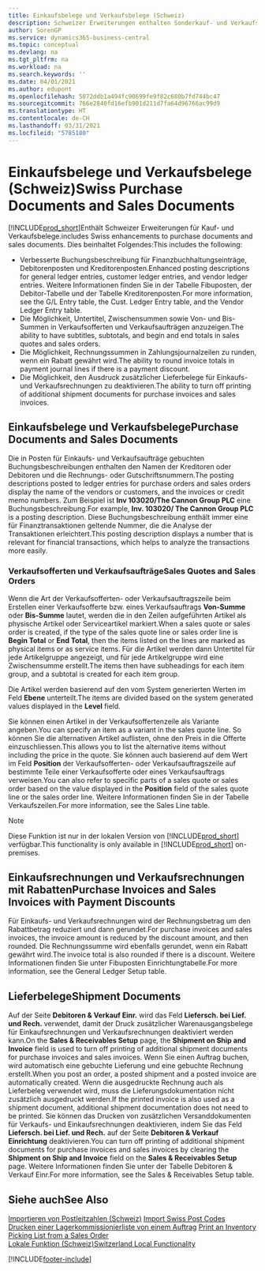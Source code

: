 ```yaml
---
title: Einkaufsbelege und Verkaufsbelege (Schweiz)
description: Schweizer Erweiterungen enthalten Sonderkauf- und Verkaufsbelegfunktionen.
author: SorenGP
ms.service: dynamics365-business-central
ms.topic: conceptual
ms.devlang: na
ms.tgt_pltfrm: na
ms.workload: na
ms.search.keywords: ''
ms.date: 04/01/2021
ms.author: edupont
ms.openlocfilehash: 5072ddb1a494fc90699fe9f82c680b7fd744bc47
ms.sourcegitcommit: 766e2840fd16efb901d211d7fa64d96766ac99d9
ms.translationtype: HT
ms.contentlocale: de-CH
ms.lasthandoff: 03/31/2021
ms.locfileid: "5785180"
---
```

# <a name="swiss-purchase-documents-and-sales-documents"></a><span data-ttu-id="d4b6e-103">Einkaufsbelege und Verkaufsbelege (Schweiz)</span><span class="sxs-lookup"><span data-stu-id="d4b6e-103">Swiss Purchase Documents and Sales Documents</span></span>
[!INCLUDE[prod_short](../../includes/prod_short.md)]<span data-ttu-id="d4b6e-104">Enthält Schweizer Erweiterungen für Kauf- und Verkaufsbelege.</span><span class="sxs-lookup"><span data-stu-id="d4b6e-104">includes Swiss enhancements to purchase documents and sales documents.</span></span> <span data-ttu-id="d4b6e-105">Dies beinhaltet Folgendes:</span><span class="sxs-lookup"><span data-stu-id="d4b6e-105">This includes the following:</span></span>  

- <span data-ttu-id="d4b6e-106">Verbesserte Buchungsbeschreibung für Finanzbuchhaltungseinträge, Debitorenposten und Kreditorenposten.</span><span class="sxs-lookup"><span data-stu-id="d4b6e-106">Enhanced posting descriptions for general ledger entries, customer ledger entries, and vendor ledger entries.</span></span> <span data-ttu-id="d4b6e-107">Weitere Informationen finden Sie in der Tabelle Fibuposten, der Debitor-Tabelle und der Tabelle Kreditorenposten.</span><span class="sxs-lookup"><span data-stu-id="d4b6e-107">For more information, see the G/L Entry table, the Cust. Ledger Entry table, and the Vendor Ledger Entry table.</span></span>  
- <span data-ttu-id="d4b6e-108">Die Möglichkeit, Untertitel, Zwischensummen sowie Von- und Bis-Summen in Verkaufsofferten und Verkaufsaufträgen anzuzeigen.</span><span class="sxs-lookup"><span data-stu-id="d4b6e-108">The ability to have subtitles, subtotals, and begin and end totals in sales quotes and sales orders.</span></span>  
- <span data-ttu-id="d4b6e-109">Die Möglichkeit, Rechnungssummen in Zahlungsjournalzeilen zu runden, wenn ein Rabatt gewährt wird.</span><span class="sxs-lookup"><span data-stu-id="d4b6e-109">The ability to round invoice totals in payment journal lines if there is a payment discount.</span></span>  
- <span data-ttu-id="d4b6e-110">Die Möglichkeit, den Ausdruck zusätzlicher Lieferbelege für Einkaufs- und Verkaufsrechnungen zu deaktivieren.</span><span class="sxs-lookup"><span data-stu-id="d4b6e-110">The ability to turn off printing of additional shipment documents for purchase invoices and sales invoices.</span></span>  

## <a name="purchase-documents-and-sales-documents"></a><span data-ttu-id="d4b6e-111">Einkaufsbelege und Verkaufsbelege</span><span class="sxs-lookup"><span data-stu-id="d4b6e-111">Purchase Documents and Sales Documents</span></span>  
<span data-ttu-id="d4b6e-112">Die in Posten für Einkaufs- und Verkaufsaufträge gebuchten Buchungsbeschreibungen enthalten den Namen der Kreditoren oder Debitoren und die Rechnungs- oder Gutschriftsnummern.</span><span class="sxs-lookup"><span data-stu-id="d4b6e-112">The posting descriptions posted to ledger entries for purchase orders and sales orders display the name of the vendors or customers, and the invoices or credit memo numbers.</span></span> <span data-ttu-id="d4b6e-113">Zum Beispiel ist **Inv 103020/The Cannon Group PLC** eine Buchungsbeschreibung.</span><span class="sxs-lookup"><span data-stu-id="d4b6e-113">For example, **Inv. 103020/ The Cannon Group PLC** is a posting description.</span></span> <span data-ttu-id="d4b6e-114">Diese Buchungsbeschreibung enthält immer eine für Finanztransaktionen geltende Nummer, die die Analyse der Transaktionen erleichtert.</span><span class="sxs-lookup"><span data-stu-id="d4b6e-114">This posting description displays a number that is relevant for financial transactions, which helps to analyze the transactions more easily.</span></span>  

### <a name="sales-quotes-and-sales-orders"></a><span data-ttu-id="d4b6e-115">Verkaufsofferten und Verkaufsaufträge</span><span class="sxs-lookup"><span data-stu-id="d4b6e-115">Sales Quotes and Sales Orders</span></span>  
<span data-ttu-id="d4b6e-116">Wenn die Art der Verkaufsofferten- oder Verkaufsauftragszeile beim Erstellen einer Verkaufsofferte bzw. eines Verkaufsauftrags **Von-Summe** oder **Bis-Summe** lautet, werden die in den Zeilen aufgeführten Artikel als physische Artikel oder Serviceartikel markiert.</span><span class="sxs-lookup"><span data-stu-id="d4b6e-116">When a sales quote or sales order is created, if the type of the sales quote line or sales order line is **Begin Total** or **End Total**, then the items listed on the lines are marked as physical items or as service items.</span></span> <span data-ttu-id="d4b6e-117">Für die Artikel werden dann Untertitel für jede Artikelgruppe angezeigt, und für jede Artikelgruppe wird eine Zwischensumme erstellt.</span><span class="sxs-lookup"><span data-stu-id="d4b6e-117">The items then have subheadings for each item group, and a subtotal is created for each item group.</span></span>  

<span data-ttu-id="d4b6e-118">Die Artikel werden basierend auf den vom System generierten Werten im Feld **Ebene** unterteilt.</span><span class="sxs-lookup"><span data-stu-id="d4b6e-118">The items are divided based on the system generated values displayed in the **Level** field.</span></span>  

<span data-ttu-id="d4b6e-119">Sie können einen Artikel in der Verkaufsoffertenzeile als Variante angeben.</span><span class="sxs-lookup"><span data-stu-id="d4b6e-119">You can specify an item as a variant in the sales quote line.</span></span> <span data-ttu-id="d4b6e-120">So können Sie die alternativen Artikel auflisten, ohne den Preis in die Offerte einzuschliessen.</span><span class="sxs-lookup"><span data-stu-id="d4b6e-120">This allows you to list the alternative items without including the price in the quote.</span></span> <span data-ttu-id="d4b6e-121">Sie können auch basierend auf dem Wert im Feld **Position** der Verkaufsofferten- oder Verkaufsauftragszeile auf bestimmte Teile einer Verkaufsofferte oder eines Verkaufsauftrags verweisen.</span><span class="sxs-lookup"><span data-stu-id="d4b6e-121">You can also refer to specific parts of a sales quote or sales order based on the value displayed in the **Position** field of the sales quote line or the sales order line.</span></span> <span data-ttu-id="d4b6e-122">Weitere Informationen finden Sie in der Tabelle Verkaufszeilen.</span><span class="sxs-lookup"><span data-stu-id="d4b6e-122">For more information, see the Sales Line table.</span></span>  

> [!NOTE]
> <span data-ttu-id="d4b6e-123">Diese Funktion ist nur in der lokalen Version von [!INCLUDE[prod_short](../../includes/prod_short.md)] verfügbar.</span><span class="sxs-lookup"><span data-stu-id="d4b6e-123">This functionality is only available in [!INCLUDE[prod_short](../../includes/prod_short.md)] on-premises.</span></span>

## <a name="purchase-invoices-and-sales-invoices-with-payment-discounts"></a><span data-ttu-id="d4b6e-124">Einkaufsrechnungen und Verkaufsrechnungen mit Rabatten</span><span class="sxs-lookup"><span data-stu-id="d4b6e-124">Purchase Invoices and Sales Invoices with Payment Discounts</span></span>  
<span data-ttu-id="d4b6e-125">Für Einkaufs- und Verkaufsrechnungen wird der Rechnungsbetrag um den Rabattbetrag reduziert und dann gerundet.</span><span class="sxs-lookup"><span data-stu-id="d4b6e-125">For purchase invoices and sales invoices, the invoice amount is reduced by the discount amount, and then rounded.</span></span> <span data-ttu-id="d4b6e-126">Die Rechnungssumme wird ebenfalls gerundet, wenn ein Rabatt gewährt wird.</span><span class="sxs-lookup"><span data-stu-id="d4b6e-126">The invoice total is also rounded if there is a discount.</span></span> <span data-ttu-id="d4b6e-127">Weitere Informationen finden Sie unter Fibuposten Einrichtungtabelle.</span><span class="sxs-lookup"><span data-stu-id="d4b6e-127">For more information, see the General Ledger Setup table.</span></span>  

## <a name="shipment-documents"></a><span data-ttu-id="d4b6e-128">Lieferbelege</span><span class="sxs-lookup"><span data-stu-id="d4b6e-128">Shipment Documents</span></span>  
<span data-ttu-id="d4b6e-129">Auf der Seite **Debitoren & Verkauf Einr.** wird das Feld **Liefersch. bei Lief. und Rech.** verwendet, damit der Druck zusätzlicher Warenausgangsbelege für Einkaufsrechnungen und Verkaufsrechnungen deaktiviert werden kann.</span><span class="sxs-lookup"><span data-stu-id="d4b6e-129">On the **Sales & Receivables Setup** page, the **Shipment on Ship and Invoice** field is used to turn off printing of additional shipment documents for purchase invoices and sales invoices.</span></span> <span data-ttu-id="d4b6e-130">Wenn Sie einen Auftrag buchen, wird automatisch eine gebuchte Lieferung und eine gebuchte Rechnung erstellt.</span><span class="sxs-lookup"><span data-stu-id="d4b6e-130">When you post an order, a posted shipment and a posted invoice are automatically created.</span></span> <span data-ttu-id="d4b6e-131">Wenn die ausgedruckte Rechnung auch als Lieferbeleg verwendet wird, muss die Lieferungsdokumentation nicht zusätzlich ausgedruckt werden.</span><span class="sxs-lookup"><span data-stu-id="d4b6e-131">If the printed invoice is also used as a shipment document, additional shipment documentation does not need to be printed.</span></span> <span data-ttu-id="d4b6e-132">Sie können das Drucken von zusätzlichen Versanddokumenten für Verkaufs- und Einkaufsrechnungen deaktivieren, indem Sie das Feld **Liefersch. bei Lief. und Rech.** auf der Seite **Debitoren & Verkauf Einrichtung** deaktivieren.</span><span class="sxs-lookup"><span data-stu-id="d4b6e-132">You can turn off printing of additional shipment documents for purchase invoices and sales invoices by clearing the **Shipment on Ship and Invoice** field on the **Sales & Receivables Setup** page.</span></span> <span data-ttu-id="d4b6e-133">Weitere Informationen finden Sie unter der Tabelle Debitoren & Verkauf Einr.</span><span class="sxs-lookup"><span data-stu-id="d4b6e-133">For more information, see the Sales & Receivables Setup table.</span></span>  

## <a name="see-also"></a><span data-ttu-id="d4b6e-134">Siehe auch</span><span class="sxs-lookup"><span data-stu-id="d4b6e-134">See Also</span></span>  
 <span data-ttu-id="d4b6e-135">[Importieren von Postleitzahlen (Schweiz)](how-to-import-swiss-post-codes.md) </span><span class="sxs-lookup"><span data-stu-id="d4b6e-135">[Import Swiss Post Codes](how-to-import-swiss-post-codes.md) </span></span>  
 <span data-ttu-id="d4b6e-136">[Drucken einer Lagerkommissionierliste von einem Auftrag](how-to-print-an-inventory-picking-list-from-a-sales-order.md) </span><span class="sxs-lookup"><span data-stu-id="d4b6e-136">[Print an Inventory Picking List from a Sales Order](how-to-print-an-inventory-picking-list-from-a-sales-order.md) </span></span>  
 [<span data-ttu-id="d4b6e-137">Lokale Funktion (Schweiz)</span><span class="sxs-lookup"><span data-stu-id="d4b6e-137">Switzerland Local Functionality</span></span>](switzerland-local-functionality.md)


[!INCLUDE[footer-include](../../includes/footer-banner.md)]